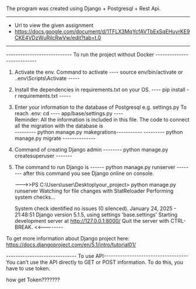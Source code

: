 The program was created using Django + Postgresql + Rest Api.

----------------------------------------------------------------------------------------------
- Url to view the given assignment
- https://docs.google.com/document/d/1TFLX3MqYcfAVTbExSqEHuyrKE9CKE4VDzWuRjlcRwVw/edit?tab=t.0 
----------------------------------------------------------------------------------------------

---------------------------- To run the project without Docker ---------------------------

1. Activate the env. Command to activate 
    ---- source env/bin/activate or .\.env\Scripts\Activate -----

2. Install the dependencies in requirements.txt on your OS. 
    ---- pip install -r requirements.txt -----

3. Enter your information to the database of Postgresql 
    e.g. settings.py  To reach .env: cd ---- app/base/settings.py ----    
    Reminder:  All the information is included in this file. The code to connect all the migration with the database is \
    --------- python manage.py makegrations-----------
    --------- python manage.py migrate --------------

4. Command of creating Django admin
    --------  python manage.py createsuperuser -------

5.	The command to run Django is
    ------ python manage.py runserver --------
    after this command you see Django online on console. 
    
    --->>PS C:\Users\user\Desktop\your_project> python manage.py runserver
    Watching for file changes with StatReloader
    Performing system checks...

    System check identified no issues (0 silenced).
    January 24, 2025 - 21:48:51
    Django version 5.1.5, using settings 'base.settings' 
    Starting development server at http://127.0.0.1:8000/
    Quit the server with CTRL-BREAK. <<--------


To get more information about Django project here: https://docs.djangoproject.com/en/5.1/intro/tutorial01/

------------------------------ To use API------------------------------------
You can’t use the API directly to GET or POST information. To do this, you have to use token. 

how get Token???????


